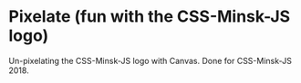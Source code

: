 # Pixelate (fun with the CSS-Minsk-JS logo)

Un-pixelating the CSS-Minsk-JS logo with Canvas. Done for CSS-Minsk-JS 2018.